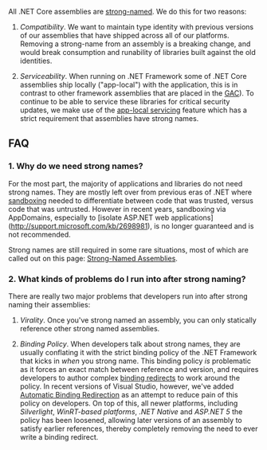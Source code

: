 All .NET Core assemblies are [strong-named](http://msdn.microsoft.com/en-us/library/wd40t7ad.aspx). We do this for two reasons:

1. _Compatibility_. We want to maintain type identity with previous versions of our assemblies that have shipped across all of our platforms. Removing a strong-name from an assembly is a breaking change, and would break consumption and runability of libraries built against the old identities.

2. _Serviceability_. When running on .NET Framework some of .NET Core assemblies ship locally ("app-local") with the application, this is in contrast to other framework assemblies that are placed in the [GAC](http://msdn.microsoft.com/en-us/library/yf1d93sz.aspx)). To continue to be able to service these libraries for critical security updates, we make use of the [app-local servicing](http://blogs.msdn.com/b/dotnet/archive/2014/01/22/net-4-5-1-supports-microsoft-security-updates-for-net-nuget-libraries.aspx) feature which has a strict requirement that assemblies have strong names.

##  FAQ

### 1. Why do we need strong names?
For the most part, the majority of applications and libraries do not need strong names. They are mostly left over from previous eras of .NET where [sandboxing](http://en.wikipedia.org/wiki/Sandbox_(computer_security)) needed to differentiate between code that was trusted, versus code that was untrusted. However in recent years, sandboxing via AppDomains, especially to [isolate ASP.NET web applications] (http://support.microsoft.com/kb/2698981), is no longer guaranteed and is not recommended. 

Strong names are still required in some rare situations, most of which are called out on this page: [Strong-Named Assemblies](http://msdn.microsoft.com/en-us/library/wd40t7ad.aspx).

### 2. What kinds of problems do I run into after strong naming?
There are really two major problems that developers run into after strong naming their assemblies:

1. _Virality_. Once you've strong named an assembly, you can only statically reference other strong named assemblies. 

2. _Binding Policy_. When developers talk about strong names, they are usually conflating it with the strict binding policy of the .NET Framework that kicks in _when_ you strong name. This binding policy _is_ problematic as it forces an exact match between reference and version, and requires developers to author complex [binding redirects](http://msdn.microsoft.com/en-us/library/eftw1fys.aspx) to work around the policy. In recent versions of Visual Studio, however, we've added [Automatic Binding Redirection](http://msdn.microsoft.com/en-us/library/2fc472t2.aspx) as an attempt to reduce pain of this policy on developers. On top of this, all newer platforms, including _Silverlight_, _WinRT-based platforms_, _.NET Native_ and _ASP.NET 5_ the policy has been loosened, allowing later versions of an assembly to satisfy earlier references, thereby completely removing the need to ever write a binding redirect.